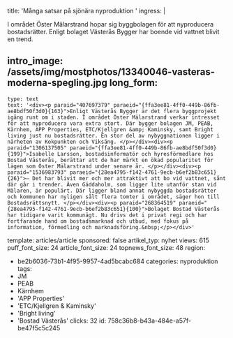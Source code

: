 title: 'Många satsar på sjönära nyproduktion   '
ingress: |
  <p><span class="TextRun SCXW252279830"><span class="NormalTextRun SCXW252279830">I området Öster Mälarstrand hopar sig byggbolagen för att nyproducera bostadsrätter. Enligt bolaget Västerås Bygger har boende vid vattnet blivit en trend.</span></span>
  </p>
  
intro_image: /assets/img/mostphotos/13340046-vasteras-moderna-spegling.jpg
long_form:
  -
    type: text
    text: '<div><p paraid="407697379" paraeid="{ffa3ee81-4ff0-449b-86fb-ae8bdf50f3d0}{163}">Enligt Västerås Bygger är det flera byggprojekt igång runt om i staden. I området Öster Mälarstrand verkar intresset för att nyproducera vara extra stort. Där bygger bolagen JM, PEAB, Kärnhem, APP Properties, ETC/Kjellgren &amp; Kaminsky, samt Bright living just nu bostadsrätter. En stor del av nybyggnationen ligger i närheten av Kokpunkten och Viksäng. </p></div><div><p paraid="1306137505" paraeid="{ffa3ee81-4ff0-449b-86fb-ae8bdf50f3d0}{199}">Isabelle Larsson, bostadsinformatör och hyresförmedlare hos Bostad Västerås, berättar att de har märkt en ökad popularitet för lägen som Öster Mälarstrand under senare år. </p></div><div><p paraid="1536983793" paraeid="{28ea4795-f142-4761-9ecb-b6ef2b83c651}{26}">– Det har blivit mer och mer attraktivt att bo vid vattnet, sånt där går i trender. Även Gäddaholm, som ligger lite utanför stan vid Mälaren, är populärt. Där ligger bland annat nybyggda bostadsrätter och kommunen har nyligen sålt flera tomter i området, säger hon till Bostadsrättsnytt. </p></div><div><p paraid="268364519" paraeid="{28ea4795-f142-4761-9ecb-b6ef2b83c651}{100}">Bolaget Bostad Västerås har tidigare varit kommunägt. Nu drivs det i privat regi och har fortfarande hand om bostadsmarknad och utbud, med fokus på information, förmedling och marknadsföring.&nbsp;</p></div>'
template: articles/article
sponsored: false
artikel_typ: nyhet
views: 615
puff_font_size: 24
article_font_size: 24
topnews_font_size: 48
region:
  - be2b6036-73b1-4f95-9957-4ad5bcabc684
categories: nyproduktion
tags:
  - JM
  - PEAB
  - Kärnhem
  - 'APP Properties'
  - 'ETC/Kjellgren & Kaminsky'
  - 'Bright living'
  - 'Bostad Västerås'
clicks: 32
id: 758c36b8-b43a-484e-a57f-be47f5c5c245
